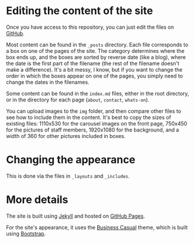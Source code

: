 # Editing the content of the site

Once you have access to this repository, you can just edit the files on [GitHub](https://github.com/).

Most content can be found in the `_posts` directory. Each file corresponds to a box on one of the pages of the site. The category determines where the box ends up, and the boxes are sorted by reverse date (like a blog), where the date is the first part of the filename (the rest of the filename doesn't make a difference). It's a bit messy, I know, but if you want to change the order in which the boxes appear on one of the pages, you simply need to change the dates in the filenames.

Some content can be found in the `index.md` files, either in the root directory, or in the directory for each page (`about`, `contact`, `whats-on`).

You can upload images to the `img` folder, and then compare other files to see how to include them in the content. It's best to copy the sizes of existing files: 1110x530 for the carousel images on the front page, 750x450 for the pictures of staff members, 1920x1080 for the background, and a width of 360 for other pictures included in boxes.

# Changing the appearance

This is done via the files in `_layouts` and `_includes`.

# More details

The site is built using [Jekyll](http://jekyllrb.com/) and hosted on [GitHub Pages](https://pages.github.com/).

For the site's appearance, it uses the [Business Casual](http://startbootstrap.com/business-casual) theme, which is built using [Bootstrap](http://getbootstrap.com/).
